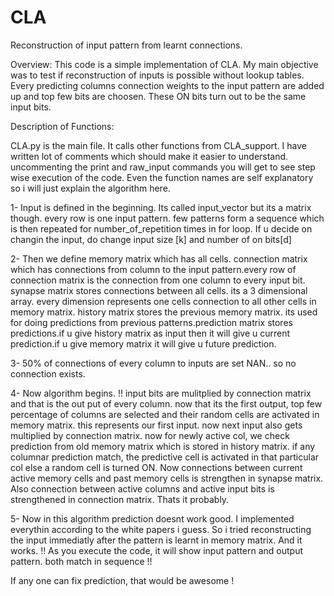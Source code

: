 CLA
===

Reconstruction of input pattern from learnt connections.

Overview:
  This code is a simple implementation of CLA. My main objective was to test if reconstruction of inputs is 
  possible without lookup tables. Every predicting columns connection weights to the input pattern are added up 
  and top few bits are choosen. These ON bits turn out to be the same input bits.
  
Description of Functions:

  CLA.py is the main file. It calls other functions from CLA_support. I have written lot of comments which should make 
  it easier to understand. uncommenting the print and raw_input commands you will get to see step wise execution of the
  code.
  Even the function names are self explanatory so i will just explain the algorithm here.
  
  1-  Input is defined in the beginning. Its called input_vector but its a matrix though. every row is one input pattern.
      few patterns form a sequence which is then repeated for number_of_repetition times in for loop.
      If u decide on changin the input, do change input size [k] and  number of on bits[d]
      
  2-  Then we define memory matrix which has all cells. connection matrix which has connections from column to the input
      pattern.every row of connection matrix is the connection from one column to every input bit. synapse matrix 
      stores connections between all cells. its a 3 dimensional array. every dimension represents one cells connection to
      all other cells in memory matrix. history matrix stores the previous memory matrix. its used for doing predictions
      from previous patterns.prediction matrix stores predictions.if u give history matrix as input then it will give u 
      current prediction.if u give memory matrix it will give u future prediction.
      
  3-  50% of connections of every column to inputs are set NAN.. so no connection exists.
  
  4-  Now algorithm begins. !! input bits are mulitplied by connection matrix and that is the out put of every column.
      now that its the first output, top few percentage of columns are selected and their random cells are activated in 
      memory matrix. this represents our first input. now next input also gets multiplied by connection matrix.
      now for newly active col, we check prediction from old memory matrix which is stored in history matrix. if any 
      columnar prediction match, the predictive cell is activated in that particular col else a random cell is turned ON.
      Now connections between current active memory cells and past memory cells is strengthen in synapse matrix. Also
      connection between active columns and active input bits is strengthened in connection matrix. Thats it probably.
      
  5-  Now in this algorithm prediction doesnt work good. I implemented everythin according to the white papers i guess.
      So i tried reconstructing the input immediatly after the pattern is learnt in memory matrix. And it works. !! As 
      you execute the code, it will show input pattern and output pattern. both match in sequence !!
      
  If any one can fix prediction, that would be awesome !
      
      
